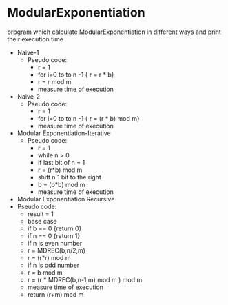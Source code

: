 # ModularExponentiation
prpgram which calculate ModularExponentiation in different ways and print their execution time

* Naive-1
  * Pseudo code:
    * r = 1
    * for i=0 to to n -1 { r = r * b}
    * r = r mod m
    * measure time of execution
* Naive-2
  * Pseudo code:
    * r = 1
    * for i=0 to to n -1 { r = (r * b) mod m}
    * measure time of execution
* Modular Exponentiation-Iterative
  * Pseudo code:
    * r = 1
    * while n > 0
    * if last bit of n = 1
    * r = (r*b) mod m
    * shift n 1 bit to the right
    * b = (b*b) mod m
    * measure time of execution
 * Modular Exponentiation Recursive
  * Pseudo code:
    * result = 1
    * base case
    * if b == 0 {return 0}
    * if n == 0 {return 1}
    * if n is even number
    * r = MDREC(b,n/2,m)
    * r = (r*r) mod m
    * if n is odd number
    * r = b mod m
    * r = (r * MDREC(b,n-1,m) mod m ) mod m
    * measure time of execution
    * return (r+m) mod m

